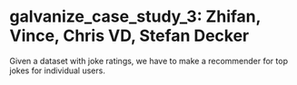 # galvanize_case_study_3: Zhifan, Vince, Chris VD, Stefan Decker

Given a dataset with joke ratings, we have to make a recommender for top jokes for individual users. 
